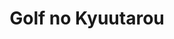 --- 
title: "Golf no Kyuutarou"
publishdate: "2019-9-3T16:48:46+02:00"
src: "https://365manga.net/manga/golf-no-kyuutarou"
image: "https://data.365manga.net/images/thumbnails/2042-golf-no-kyuutarou.jpg"
description: ""
---